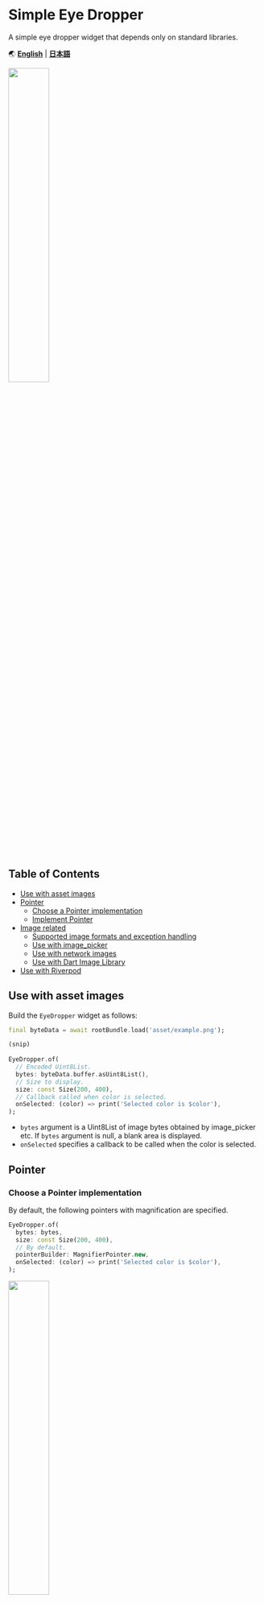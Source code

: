 # Simple Eye Dropper

A simple eye dropper widget that depends only on standard libraries.

🌏
[**English**](https://github.com/satoshiiorg/simple_eye_dropper/blob/master/README.md) |
[**日本語**](https://github.com/satoshiiorg/simple_eye_dropper/blob/master/README.ja.md)

<img src="https://user-images.githubusercontent.com/36852007/225324832-6ca002f4-5bee-4bb9-b9d6-47702a12df7d.png" alt="" width="40%" height="40%" >  

## Table of Contents
- [Use with asset images](#Use-with-asset-images)
- [Pointer](#pointer)
    - [Choose a Pointer implementation](#Choose-a-Pointer-implementation)
    - [Implement Pointer](#Implement-Pointer)
- [Image related](#Image-related)
    - [Supported image formats and exception handling](#Supported-image-formats-and-exception-handling)
    - [Use with image_picker](#Use-with-image_picker)
    - [Use with network images](#Use-with-network-images)
    - [Use with Dart Image Library](#Use-with-Dart-Image-Library)
- [Use with Riverpod](#Use-with-Riverpod)

## Use with asset images

Build the `EyeDropper` widget as follows:

```dart
final byteData = await rootBundle.load('asset/example.png');

(snip)
      
EyeDropper.of(
  // Encoded Uint8List.
  bytes: byteData.buffer.asUint8List(),
  // Size to display.
  size: const Size(200, 400),
  // Callback called when color is selected.
  onSelected: (color) => print('Selected color is $color'),
);
```

- `bytes` argument is a Uint8List of image bytes obtained by image_picker etc.
If `bytes` argument is null, a blank area is displayed.
- `onSelected` specifies a callback to be called when the color is selected.

[//]: # (TODO 空白の領域を表示するのはやめた方がよい？ image連携などでも微妙)

## Pointer

### Choose a Pointer implementation

By default, the following pointers with magnification are specified.

```dart
EyeDropper.of(
  bytes: bytes,
  size: const Size(200, 400),
  // By default.
  pointerBuilder: MagnifierPointer.new,
  onSelected: (color) => print('Selected color is $color'),
);
```

<img src="https://user-images.githubusercontent.com/36852007/225324832-6ca002f4-5bee-4bb9-b9d6-47702a12df7d.png" alt="" width="40%" height="40%" >  

You can also specify a simple pointer as follows

```dart
EyeDropper.of(
  bytes: bytes,
  size: const Size(200, 400),
  // Simple small square pointer without magnification.
  pointerBuilder: (_, __) => SimplePointer(),
  onSelected: (color) => print('Selected color is $color'),
);
```

<img src="https://user-images.githubusercontent.com/36852007/225325274-0a21a598-e94c-4aba-862c-936f48c9b4b3.png" alt="" width="40%" height="40%" >  

Both pointers have several parameters providing for some customization.

```dart
EyeDropper.of(
  bytes: bytes,
  size: const Size(200, 400),
  // Customize the pointer with magnification.
  pointerBuilder: (uiImage, ratio) => MagnifierPointer(
    uiImage,
    ratio,
    magnification: 2.5,
    outerRectSize: 101,
    outerStrokeWidth: 3,
    innerRectSize: 9,
    innerStrokeWidth: 3,
  ),
  onSelected: (color) => print('Selected color is $color'),
);
```

<img src="https://user-images.githubusercontent.com/36852007/225325531-63dc3de8-bfe4-4254-8c75-7e79fb6e2beb.png" alt="" width="40%" height="40%" >  

```dart
EyeDropper.of(
  bytes: bytes,
  size: const Size(200, 400),
  // Customize a simple small square pointer without magnification.
  pointerBuilder: (_, __) => SimplePointer(
    color: Colors.blue,
    rectSize: 9,
    strokeWidth: 3,
  ),
  onSelected: (color) => print('Selected color is $color'),
);
```

<img src="https://user-images.githubusercontent.com/36852007/225325656-175ece87-b5d9-43e2-a6d0-49e7315cf9ba.png" alt="" width="40%" height="40%" >  


### Implement Pointer

You can also create your own pointers by inheriting from `Pointer` or `MagnifierPointer` classes.  
Refer to the code of the `MagnifierPointer` class for how to implement `Pointer`.  
  

## Image related

### Supported image formats and exception handling

It follows
[instantiateImageCodec](https://api.flutter.dev/flutter/dart-ui/instantiateImageCodec.html)
function of dart:ui.  
At least the following image formats are supported: JPEG, PNG, GIF, Animated GIF, WebP,
Animated WebP, BMP, and WBMP.  
  
Passing an unsupported image format Uint8List to `bytes` will throw an `ImageInitializationException`.  
If you pass `null` for `bytes`, a blank area will be displayed.  

### Use with image_picker

```dart
final picker = ImagePicker();
final image = await picker.pickImage(source: ImageSource.gallery);
if(image == null) {
  return;
}
final bytes = await image.readAsBytes();

(snip)
    
EyeDropper.of(
  bytes: bytes,
  size: const Size(200, 400),
  onSelected: (color) => print('Selected color is $color'),
);
```

In practice, you will probably use `FutureBuilder` for async/await support.  
See example/lib/main.dart and example/lib/image_picker_button.dart for detailed coding examples.

[//]: # (TODO リンク)

### Use with network images

For example, if you use the [http](https://pub.dev/packages/http) package, you can do the following:

```dart
import 'package:http/http.dart' as http;

(snip)

final response = await http.get(Uri.parse('https://example.org/sample.jpg'));

(snip)

EyeDropper.of(
  bytes: response.bodyBytes,
  size: const Size(200, 400),
  onSelected: (color) => print('Selected color is $color'),
);
```

Just pass the response body as is to `bytes`.

### Use with Dart Image Library

If you want to pass an image processed with [image](https://pub.dev/packages/image)
(Dart Image Library) to EyeDropper, pass a Uint8List that has been re-encoded with `img.encodeXXX`
as shown below.

```dart
import 'package:image/image.dart' as img;

(snip)

final imgImage = img.decodeImage(bytes);
final grayImage = img.grayscale(imgImage!);
grayBytes = img.encodeJpg(grayImage);

(snip)

EyeDropper.of(
  bytes: grayBytes,
  size: const Size(200, 400),
  onSelected: (color) => print('Selected color is $color'),
);
```

## Use with Riverpod

When EyeDropper is used with ConsumerWidget or ConsumerStatefulWidget of
[Riverpod](https://riverpod.dev/),
the pointer may not be displayed because it is redrawn in its entirety.

```dart
// BAD example.
import 'package:flutter_riverpod/flutter_riverpod.dart';

final colorProvider = StateProvider<Color>((ref) => Colors.white);

(snip)

class MyHomePage extends ConsumerWidget {

(snip)

  // Display color code.
  Text(ref.watch(colorProvider).toString()),

(snip)

  EyeDropper.of(
    bytes: grayBytes,
    size: const Size(200, 400),
    onSelected: (color) => ref.read(colorProvider.notifier).state = color,
  );

}
```

In such cases, instead of using ConsumerWidget or ConsumerStatefulWidget's `ref` as is, use
[Consumer](https://pub.dev/documentation/flutter_riverpod/latest/flutter_riverpod/Consumer-class.html)
to specify the redraw range.

```dart
// GOOD example.
import 'package:flutter_riverpod/flutter_riverpod.dart';

final colorProvider = StateProvider<Color>((ref) => Colors.white);

class MyHomePage extends StatelessWidget {

(snip)

  // Display color code.
  Consumer(
    builder: (_, ref, __) {
      return Text(ref.watch(colorProvider).toString());
    },
  ),

(snip)

  Consumer(
    builder: (_, ref, __) {
      return EyeDropper.of(
        bytes: grayBytes,
        size: const Size(200, 400),
        onSelected: (color) => ref.read(colorProvider.notifier).state = color,
      );
    },
  ),

}
```
